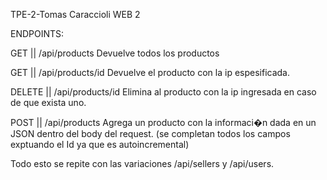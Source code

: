 TPE-2-Tomas Caraccioli WEB 2


ENDPOINTS:

GET || /api/products Devuelve todos los productos

GET || /api/products/id Devuelve el producto con la ip espesificada. 

DELETE || /api/products/id Elimina al producto con la ip ingresada en caso de que exista uno.

POST || /api/products Agrega un producto con la informaci�n dada en un JSON dentro del body del request.
(se completan todos los campos exptuando el Id ya que es autoincremental)

Todo esto se repite con las variaciones /api/sellers y /api/users.